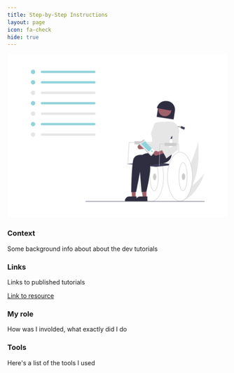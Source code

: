 ```yaml
---
title: Step-by-Step Instructions
layout: page
icon: fa-check
hide: true
---
```


![Step-by-Step Illustration](assets/images/undraw_tasks_re_v2v4.png)

### Context
Some background info about about the dev tutorials

### Links

Links to published tutorials

[Link to resource](https://slavipande.atlassian.net/wiki/spaces/SUM/pages/360449/Creating+new+records+in+Salesforce+s+Service+App)

### My role

How was I involded, what exactly did I do

### Tools

Here's a list of the tools I used